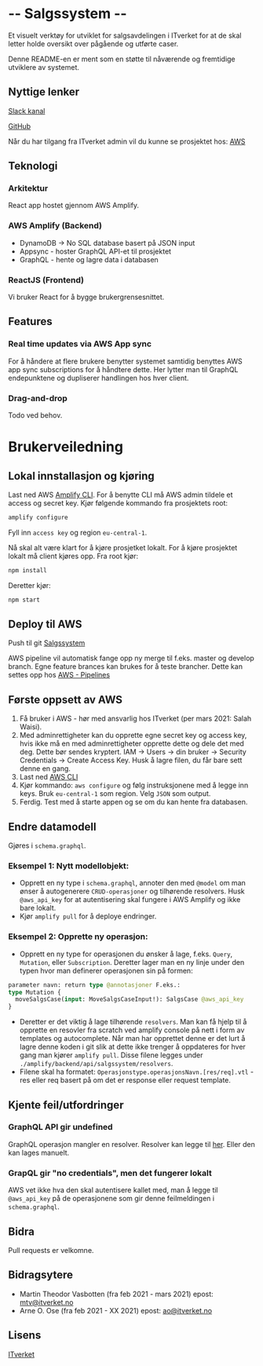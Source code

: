 # -- Salgssystem --

Et visuelt verktøy for utviklet for salgsavdelingen i ITverket for at de skal letter holde oversikt over pågående og utførte caser.

Denne README-en er ment som en støtte til nåværende og fremtidige utviklere av systemet.

## Nyttige lenker
[Slack kanal](https://app.slack.com/client/T043H77SE/G01MY9WP57Z)

[GitHub](https://github.com/itverket/Salgssystem)

Når du har tilgang fra ITverket admin vil du kunne se prosjektet hos:
[AWS](https://eu-central-1.console.aws.amazon.com/amplify/home?region=eu-central-1#/dwf84vda9juvi)

## Teknologi

### Arkitektur
React app hostet gjennom AWS Amplify. 

### AWS Amplify (Backend)
- DynamoDB -> No SQL database basert på JSON input
- Appsync - hoster GraphQL API-et til prosjektet
- GraphQL - hente og lagre data i databasen

### ReactJS (Frontend)
Vi bruker React for å bygge brukergrensesnittet.

## Features
### Real time updates via AWS App sync
For å håndere at flere brukere benytter systemet samtidig benyttes AWS app sync subscriptions for å håndtere dette. Her lytter man til GraphQL endepunktene og dupliserer handlingen hos hver client.
### Drag-and-drop
Todo ved behov.

# Brukerveiledning

## Lokal innstallasjon og kjøring
Last ned AWS [Amplify CLI](https://docs.amplify.aws/cli/start/install).
For å benytte CLI må AWS admin tildele et access og secret key. Kjør følgende kommando fra prosjektets root:
```bash
amplify configure
```
Fyll inn `access key` og region `eu-central-1`.

Nå skal alt være klart for å kjøre prosjetket lokalt. 
For å kjøre prosjektet lokalt må client kjøres opp.
Fra root kjør:
```bash
npm install
```
Deretter kjør:
```bash
npm start
```

## Deploy til AWS

Push til git [Salgssystem](https://github.com/itverket/Salgssystem)

AWS pipeline vil automatisk fange opp ny merge til f.eks. master og develop branch.
Egne feature brances kan brukes for å teste brancher. Dette kan settes opp hos [AWS - Pipelines](https://eu-central-1.console.aws.amazon.com/codesuite/codepipeline/pipelines?region=eu-central-1)

## Første oppsett av AWS
1. Få bruker i AWS - hør med ansvarlig hos ITverket (per mars 2021: Salah Waisi).
2. Med adminrettigheter kan du opprette egne secret key og access key, hvis ikke må en med adminrettigheter opprette dette og dele det med deg. Dette bør sendes kryptert. IAM -> Users -> din bruker -> Security Credentials -> Create Access Key. Husk å lagre filen, du får bare sett denne en gang.
3. Last ned [AWS CLI](https://aws.amazon.com/cli/)
4. Kjør kommando: `aws configure` og følg instruksjonene med å legge inn keys. Bruk `eu-central-1` som region. Velg `JSON` som output.
5. Ferdig. Test med å starte appen og se om du kan hente fra databasen.

## Endre datamodell
Gjøres i `schema.graphql`.
### Eksempel 1: Nytt modellobjekt:
- Opprett en ny type i `schema.graphql`, annoter den med `@model` om man ønser å autogenerere `CRUD-operasjoner` og tilhørende resolvers. Husk `@aws_api_key` for at autentisering skal fungere i AWS Amplify og ikke bare lokalt.
- Kjør ```amplify pull``` for å deploye endringer.
### Eksempel 2: Opprette ny operasjon:
- Opprett en ny type for operasjonen du ønsker å lage, f.eks. `Query`, `Mutation`, eller `Subscription`. Deretter lager man en ny linje under den typen hvor man definerer operasjonen sin på formen: 
```graphql
parameter navn: return type @annotasjoner F.eks.:
type Mutation {
  moveSalgsCase(input: MoveSalgsCaseInput!): SalgsCase @aws_api_key
}
```
- Deretter er det viktig å lage tilhørende `resolvers`. Man kan få hjelp til å opprette en resovler fra scratch ved amplify console på nett i form av templates og autocomplete. Når man har opprettet denne er det lurt å lagre denne koden i git slik at dette ikke trenger å oppdateres for hver gang man kjører `amplify pull`. Disse filene legges under `./amplify/backend/api/salgssystem/resolvers`. 
- Filene skal ha formatet: `Operasjonstype.operasjonsNavn.[res/req].vtl` - res eller req basert på om det er response eller request template.


## Kjente feil/utfordringer
### GraphQL API gir undefined
GraphQL operasjon mangler en resolver.
Resolver kan legge til [her](https://eu-central-1.console.aws.amazon.com/appsync/home?region=eu-central-1#/5dzlkjudvzh5roha4epxbk3swe/v1/schema). Eller den kan lages manuelt.

### GrapQL gir "no credentials", men det fungerer lokalt
AWS vet ikke hva den skal autentisere kallet med, man å legge til `@aws_api_key` på de operasjonene som gir denne feilmeldingen i `schema.graphql`.


## Bidra
Pull requests er velkomne.

## Bidragsytere
- Martin Theodor Vasbotten (fra feb 2021 - mars 2021) epost: mtv@itverket.no
- Arne O. Ose (fra feb 2021 - XX 2021) epost: ao@itverket.no


## Lisens
[ITverket](https://www.itverket.no/)
